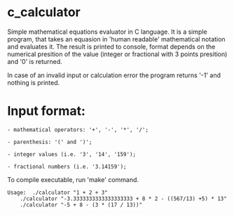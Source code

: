 # c_calculator

Simple mathematical equations evaluator in C language.
It is a simple program, that takes an equasion in 'human readable'
mathematical notation and evaluates it. The result is printed to console,
format depends on the numerical presition of the value (integer or fractional
with 3 points presition) and '0' is returned.

In case of an invalid input or calculation error the program returns '-1' and
nothing is printed.

# Input format:
	- mathematical operators: '+', '-', '*', '/';

	- parenthesis: '(' and ')';

	- integer values (i.e. '3', '14', '159');

	- fractional numbers (i.e. '3.14159');

To compile executable, run 'make' command.

```
Usage: 	./calculator "1 + 2 + 3"
	./calculator "-3.3333333333333333333 + 8 * 2 - ((567/13) +5) * 13"
	./calculator "-5 + 8 - (3 * (17 / 13))"
```
